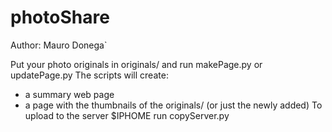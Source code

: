 # photoShare

Author: Mauro Donega`

Put your photo originals in originals/<mydir> and run makePage.py or updatePage.py
The scripts will create:
- a summary web page
- a page with the thumbnails of the originals/<mydir> (or just the newly added)
To upload to the server $IPHOME run copyServer.py